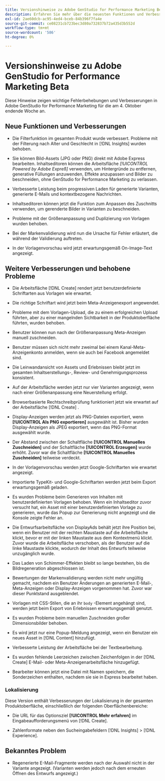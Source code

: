 ```yaml
---
title: Versionshinweise zu Adobe GenStudio for Performance Marketing Beta
description: Erfahren Sie mehr über die neuesten Funktionen und Verbesserungen von Adobe GenStudio for Performance Marketing.
exl-id: 2ae60dcb-ac95-4ed4-bceb-84b396f7fa4e
source-git-commit: ce08231cb723bec3d80a732837b72a435d3b552d
workflow-type: tm+mt
source-wordcount: '586'
ht-degree: 0%

---
```


# Versionshinweise zu Adobe GenStudio for Performance Marketing Beta

Diese Hinweise zeigen wichtige Fehlerbehebungen und Verbesserungen in Adobe GenStudio for Performance Marketing für die am 4. Oktober endende Woche an.

## Neue Funktionen und Verbesserungen

* Die Filterfunktion im gesamten Produkt wurde verbessert. Probleme mit der Filterung nach Alter und Geschlecht in [!DNL Insights] wurden behoben.  <!-- GS-1198 -->

* Sie können Bild-Assets (JPG oder PNG) direkt mit Adobe Express bearbeiten. Inhaltseditoren können die Arbeitsfläche _[!UICONTROL Powered by Adobe Expreß]_ verwenden, um Hintergründe zu entfernen, generative Füllungen anzuwenden, Effekte anzupassen und Bilder zu beschneiden, ohne GenStudio for Performance Marketing zu verlassen. <!-- GS-4615 -->

* Verbesserte Leistung beim progressiven Laden für generierte Varianten, generierte E-Mails und kontextbezogene Nachrichten. <!-- GS-4651 3062-->

* Inhaltseditoren können jetzt die Funktion zum Anpassen des Zuschnitts verwenden, um gerenderte Bilder in Varianten zu beschneiden. <!-- GS-2342 -->

* Probleme mit der Größenanpassung und Duplizierung von Vorlagen wurden behoben. <!-- GS-4895 -->

* Bei der Markenvalidierung wird nun die Ursache für Fehler erläutert, die während der Validierung auftreten.

* In der Vorlagenvorschau wird jetzt erwartungsgemäß On-Image-Text angezeigt. <!-- GS-5917 -->

## Weitere Verbesserungen und behobene Probleme

* Die Arbeitsfläche [!DNL Create] rendert jetzt benutzerdefinierte Schriftarten aus Vorlagen wie erwartet. <!-- GS-3415 -->

* Die richtige Schriftart wird jetzt beim Meta-Anzeigenexport angewendet. <!-- GS-5875 -->

* Probleme mit dem Vorlagen-Upload, die zu einem erfolgreichen Upload führten, aber zu einer mangelnden Sichtbarkeit in der Produktoberfläche führten, wurden behoben. <!-- GS-4815 5650-->

* Benutzer können nun nach der Größenanpassung Meta-Anzeigen manuell zuschneiden. <!-- GS-5871 -->

* Benutzer müssen sich nicht mehr zweimal bei einem Kanal-Meta-Anzeigenkonto anmelden, wenn sie auch bei Facebook angemeldet sind. <!-- GS-3009 -->

* Die Leinwandansicht von Assets und Erlebnissen bleibt jetzt im gesamten Inhaltserstellungs-, Review- und Genehmigungsprozess konsistent. <!-- GS-5877 -->

* Auf der Arbeitsfläche werden jetzt nur vier Varianten angezeigt, wenn nach einer Größenanpassung eine Neuerstellung erfolgt. <!-- GS-5869 -->

* Browserbasierte Rechtschreibprüfung funktioniert jetzt wie erwartet auf der Arbeitsfläche [!DNL Create] . <!-- GS-5760 -->

* Display-Anzeigen werden jetzt als PNG-Dateien exportiert, wenn **[!UICONTROL Als PNG exportieren]** ausgewählt ist. Bisher wurden Display-Anzeigen als JPEG exportiert, wenn das PNG-Format ausgewählt wurde. <!-- GS-5545 -->

* Der Abstand zwischen der Schaltfläche **[!UICONTROL Manuelles Zuschneiden]** und der Schaltfläche **[!UICONTROL Erzeugen]** wurde erhöht. Zuvor war die Schaltfläche **[!UICONTROL Manuelles Zuschneiden]** teilweise verdeckt. <!-- GS-6084 -->

* In der Vorlagenvorschau werden jetzt Google-Schriftarten wie erwartet angezeigt. <!-- GS-5946 -->

* Importierte TypeKit- und Google-Schriftarten werden jetzt beim Export erwartungsgemäß geladen. <!-- GS-5948 -->

* Es wurden Probleme beim Generieren von Inhalten mit benutzerdefinierten Vorlagen behoben. Wenn ein Inhaltseditor zuvor versucht hat, ein Asset mit einer benutzerdefinierten Vorlage zu generieren, wurde das Popup zur Generierung nicht angezeigt und die Konsole zeigte Fehler an. <!-- GS-5262 -->

* Die Entwurfsarbeitsfläche von DisplayAds behält jetzt ihre Position bei, wenn ein Benutzer mit der rechten Maustaste auf die Arbeitsfläche klickt, bevor er mit der linken Maustaste aus dem Kontextmenü klickt. Zuvor wurde die Arbeitsfläche verschoben, als der Benutzer auf die linke Maustaste klickte, wodurch der Inhalt des Entwurfs teilweise unzugänglich wurde.  <!-- GS-5687 -->

* Das Laden von Schimmer-Effekten bleibt so lange bestehen, bis die Bildregeneration abgeschlossen ist.  <!-- GS-5811 -->

* Bewertungen der Markenvalidierung werden nicht mehr ungültig gemacht, nachdem ein Benutzer Änderungen an generierten E-Mail-, Meta-Anzeigen oder Display-Anzeigen vorgenommen hat. Zuvor war dieser Punktstand ausgeblendet. <!-- GS-5379 -->

* Vorlagen mit CSS-Stilen, die an ihr `body` -Element angehängt sind, werden jetzt beim Export von Erlebnissen erwartungsgemäß genutzt. <!-- GS-5947 -->

* Es wurden Probleme beim manuellen Zuschneiden großer Dimensionsbilder behoben. <!-- GS-6039 -->

* Es wird jetzt nur eine Popup-Meldung angezeigt, wenn ein Benutzer ein neues Asset in [!DNL Content] <!-- GS-5020 --> hinzufügt.

* Verbesserte Leistung der Arbeitsfläche bei der Textbearbeitung.  <!-- GS-5118 -->

* Es wurden fehlende Leerzeichen zwischen Zeichenfolgen in der [!DNL Create] E-Mail- oder Meta-Anzeigenarbeitsfläche hinzugefügt. <!-- GS-5019 -->

* Bearbeiter können jetzt eine Datei mit Namen speichern, die Sonderzeichen enthalten, nachdem sie sie in Express bearbeitet haben. <!-- GS-6131 -->

### Lokalisierung

Diese Version enthält Verbesserungen der Lokalisierung in der gesamten Produktoberfläche, einschließlich der folgenden Oberflächenbereiche:

* Die URL für das Optionsziel **[!UICONTROL Mehr erfahren]** im Eingabeaufforderungsmenü von [!DNL Create]. <!-- GS-5029 -->

* Zahlenformate neben den Sucheingabefeldern [!DNL Insights] > [!DNL Experience]. <!-- GS-4494 -->

## Bekanntes Problem

* Regenerierte E-Mail-Fragmente werden nach der Auswahl nicht in der Variante angezeigt. (Varianten werden jedoch nach dem erneuten Öffnen des Entwurfs angezeigt.) <!-- GS-5913 -->
